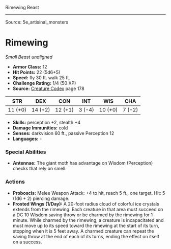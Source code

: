 <MonsterName/>Rimewing</MonsterName>
<CreatureType/>Beast</CreatureType>



---

Source: 5e_artisinal_monsters

# Rimewing

*Small* *Beast* *unaligned*

- **Armor Class:** 12
- **Hit Points:** 22 (5d6+5)
- **Speed:** fly 30 ft. walk 25 ft.
- **Challenge Rating:** 1/4 (50 XP)
- **Source:** [Creature Codex](https://koboldpress.com/kpstore/product/creature-codex-for-5th-edition-dnd) page 178

| STR | DEX | CON | INT | WIS | CHA |
| --- | --- | --- | --- | --- | --- |
| 11 (+0) | 14 (+2) | 12 (+1) | 3 (-4) | 10 (+0) | 7 (-2) |

- **Skills:** perception +2, stealth +4
- **Damage Immunities:** cold
- **Senses:** darkvision 60 ft., passive Perception 12
- **Languages:** -

### Special Abilities

- **Antennae:** The giant moth has advantage on Wisdom (Perception) checks that rely on smell.

### Actions

- **Proboscis:** Melee Weapon Attack: +4 to hit, reach 5 ft., one target. Hit: 5 (1d6 + 2) piercing damage.
- **Frosted Wings (1/Day):** A 20-foot radius cloud of colorful ice crystals extends from the rimewing. Each creature in that area must succeed on a DC 10 Wisdom saving throw or be charmed by the rimewing for 1 minute. While charmed by the rimewing, a creature is incapacitated and must move up to its speed toward the rimewing at the start of its turn, stopping when it is 5 feet away. A charmed creature can repeat the saving throw at the end of each of its turns, ending the effect on itself on a success.




